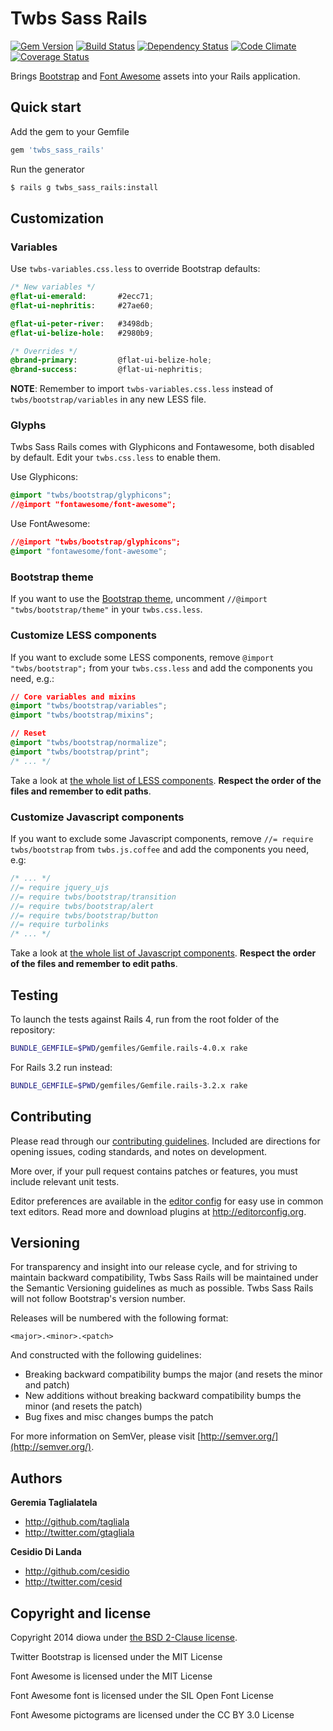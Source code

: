 # Twbs Sass Rails
[![Gem Version](https://badge.fury.io/rb/twbs_sass_rails.png)](http://badge.fury.io/rb/twbs_sass_rails)
[![Build Status](https://secure.travis-ci.org/diowa/twbs_sass_rails.png?branch=master)](https://travis-ci.org/diowa/twbs_sass_rails)
[![Dependency Status](https://gemnasium.com/diowa/twbs_sass_rails.png)](https://gemnasium.com/diowa/twbs_sass_rails)
[![Code Climate](https://codeclimate.com/github/diowa/twbs_sass_rails.png)](https://codeclimate.com/github/diowa/twbs_sass_rails)
[![Coverage Status](https://coveralls.io/repos/diowa/twbs_sass_rails/badge.png?branch=master)](https://coveralls.io/r/diowa/twbs_sass_rails)

Brings [Bootstrap](http://getbootstrap.com/) and [Font Awesome](http://fontawesome.io) assets into your Rails application.



## Quick start

Add the gem to your Gemfile
```rb
gem 'twbs_sass_rails'
```

Run the generator
```bash
$ rails g twbs_sass_rails:install
```



## Customization

### Variables
Use `twbs-variables.css.less` to override Bootstrap defaults:
```css
/* New variables */
@flat-ui-emerald:       #2ecc71;
@flat-ui-nephritis:     #27ae60;

@flat-ui-peter-river:   #3498db;
@flat-ui-belize-hole:   #2980b9;

/* Overrides */
@brand-primary:         @flat-ui-belize-hole;
@brand-success:         @flat-ui-nephritis;
```
**NOTE**: Remember to import `twbs-variables.css.less` instead of `twbs/bootstrap/variables` in any new LESS file.

### Glyphs
Twbs Sass Rails comes with Glyphicons and Fontawesome, both disabled by default. Edit your `twbs.css.less` to enable them.

Use Glyphicons:
```css
@import "twbs/bootstrap/glyphicons";
//@import "fontawesome/font-awesome";
```

Use FontAwesome:
```css
//@import "twbs/bootstrap/glyphicons";
@import "fontawesome/font-awesome";
```

### Bootstrap theme
If you want to use the [Bootstrap theme](http://getbootstrap.com/examples/theme/), uncomment `//@import "twbs/bootstrap/theme"` in your `twbs.css.less`.

### Customize LESS components
If you want to exclude some LESS components, remove `@import "twbs/bootstrap";` from your `twbs.css.less` and add the components you need, e.g.:
```css
// Core variables and mixins
@import "twbs/bootstrap/variables";
@import "twbs/bootstrap/mixins";

// Reset
@import "twbs/bootstrap/normalize";
@import "twbs/bootstrap/print";
/* ... */
```
Take a look at [the whole list of LESS components](/vendor/assets/stylesheets/twbs/bootstrap/bootstrap.less). **Respect the order of the files and remember to edit paths**.

### Customize Javascript components
If you want to exclude some Javascript components, remove `//= require twbs/bootstrap` from `twbs.js.coffee` and add the components you need, e.g:
```js
/* ... */
//= require jquery_ujs
//= require twbs/bootstrap/transition
//= require twbs/bootstrap/alert
//= require twbs/bootstrap/button
//= require turbolinks
/* ... */
```
Take a look at [the whole list of Javascript components](/vendor/assets/javascripts/twbs/bootstrap.js). **Respect the order of the files and remember to edit paths**.



## Testing

To launch the tests against Rails 4, run from the root folder of the repository:
```bash
BUNDLE_GEMFILE=$PWD/gemfiles/Gemfile.rails-4.0.x rake
```

For Rails 3.2 run instead:
```bash
BUNDLE_GEMFILE=$PWD/gemfiles/Gemfile.rails-3.2.x rake
```



## Contributing

Please read through our [contributing guidelines](CONTRIBUTING.md). Included are directions for opening issues, coding standards, and notes on development.

More over, if your pull request contains patches or features, you must include relevant unit tests.

Editor preferences are available in the [editor config](.editorconfig) for easy use in common text editors. Read more and download plugins at <http://editorconfig.org>.



## Versioning

For transparency and insight into our release cycle, and for striving to maintain backward compatibility, Twbs Sass Rails will be maintained under the Semantic Versioning guidelines as much as possible. Twbs Sass Rails will not follow Bootstrap's version number.

Releases will be numbered with the following format:

`<major>.<minor>.<patch>`

And constructed with the following guidelines:

* Breaking backward compatibility bumps the major (and resets the minor and patch)
* New additions without breaking backward compatibility bumps the minor (and resets the patch)
* Bug fixes and misc changes bumps the patch

For more information on SemVer, please visit [http://semver.org/](http://semver.org/).



## Authors

**Geremia Taglialatela**

+ http://github.com/tagliala
+ http://twitter.com/gtagliala

**Cesidio Di Landa**

+ http://github.com/cesidio
+ http://twitter.com/cesid



## Copyright and license

Copyright 2014 diowa under [the BSD 2-Clause license](LICENSE).

Twitter Bootstrap is licensed under the MIT License

Font Awesome is licensed under the MIT License

Font Awesome font is licensed under the SIL Open Font License

Font Awesome pictograms are licensed under the CC BY 3.0 License
